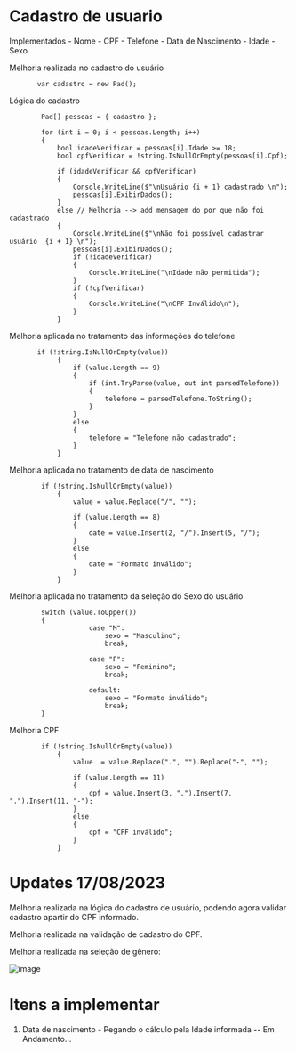 # Cadastro de usuario

Implementados - Nome - CPF - Telefone - Data de Nascimento - Idade - Sexo
 

Melhoria realizada no cadastro do usuário

           var cadastro = new Pad();
    

Lógica do cadastro

            Pad[] pessoas = { cadastro };

            for (int i = 0; i < pessoas.Length; i++)
            {
                bool idadeVerificar = pessoas[i].Idade >= 18;
                bool cpfVerificar = !string.IsNullOrEmpty(pessoas[i].Cpf);

                if (idadeVerificar && cpfVerificar)
                {
                    Console.WriteLine($"\nUsuário {i + 1} cadastrado \n");
                    pessoas[i].ExibirDados();
                }
                else // Melhoria --> add mensagem do por que não foi cadastrado 
                {
                    Console.WriteLine($"\nNão foi possível cadastrar usuário  {i + 1} \n");
                    pessoas[i].ExibirDados();
                    if (!idadeVerificar)
                    {
                        Console.WriteLine("\nIdade não permitida");
                    }
                    if (!cpfVerificar)
                    {
                        Console.WriteLine("\nCPF Inválido\n");
                    }
                }
           
            
Melhoria aplicada no tratamento das informações do telefone

           if (!string.IsNullOrEmpty(value))
                {
                    if (value.Length == 9)
                    {
                        if (int.TryParse(value, out int parsedTelefone))
                        {
                            telefone = parsedTelefone.ToString();
                        }
                    }
                    else
                    {
                        telefone = "Telefone não cadastrado";
                    }
                }
                              

Melhoria aplicada no tratamento de data de nascimento 

            if (!string.IsNullOrEmpty(value))
                {
                    value = value.Replace("/", "");

                    if (value.Length == 8)
                    {
                        date = value.Insert(2, "/").Insert(5, "/");
                    }
                    else
                    {
                        date = "Formato inválido";
                    }
                }
                

Melhoria aplicada no tratamento da seleção do Sexo do usuário

            switch (value.ToUpper())
            {
                        case "M":
                            sexo = "Masculino";
                            break;
                        
                        case "F":
                            sexo = "Feminino";
                            break;
                        
                        default:
                            sexo = "Formato inválido";
                            break;
            }  
            
                        
Melhoria CPF

            if (!string.IsNullOrEmpty(value))
                {
                    value  = value.Replace(".", "").Replace("-", "");

                    if (value.Length == 11)
                    {
                        cpf = value.Insert(3, ".").Insert(7, ".").Insert(11, "-");
                    }
                    else
                    {
                        cpf = "CPF inválido";
                    }
                }
                  
# Updates 17/08/2023 

Melhoria realizada na lógica do cadastro de usuário, podendo agora validar cadastro apartir do CPF informado. 

Melhoria realizada na validação de cadastro do CPF.

Melhoria realizada na seleção de gênero: 

![image](https://github.com/BDevOne/Cadastro-de-Usuario/assets/115705346/5579b1ea-f1de-45fb-b3a1-ec858b98f841)


# Itens a implementar 

1. Data de nascimento - Pegando o cálculo pela Idade informada -- Em Andamento...
